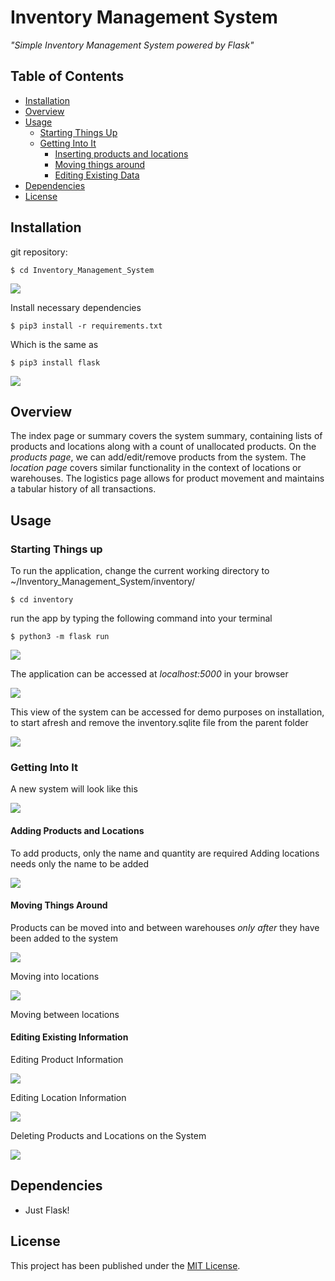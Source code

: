 # Inventory Management System

_"Simple Inventory Management System powered by Flask"_

## Table of Contents

- [Installation](#installation)
- [Overview](#overview)
- [Usage](#usage)
  - [Starting Things Up](#starting-things-up)
  - [Getting Into It](#getting-into-it)
    - [Inserting products and locations](#adding-products-and-locations)
    - [Moving things around](#moving-things-around)
    - [Editing Existing Data](#editing-existing-information)
- [Dependencies](requirements.txt)
- [License](#license)

## Installation

git repository:

```sourceCode console
$ cd Inventory_Management_System
```

![](docs/utilities/1.gif)

Install necessary dependencies

```sourceCode console
$ pip3 install -r requirements.txt
```

Which is the same as

```sourceCode console
$ pip3 install flask
```

![](docs/utilities/2.gif)

## Overview

The index page or summary covers the system summary, containing lists of products and locations along with a count of unallocated products.
On the _products page_, we can add/edit/remove products from the system. The _location page_ covers similar functionality in the context of locations or warehouses.
The logistics page allows for product movement and maintains a tabular history of all transactions.

## Usage

### Starting Things up

To run the application, change the current working directory to
\~/Inventory_Management_System/inventory/

```sourceCode console
$ cd inventory
```

run the app by typing the following command into your terminal

```sourceCode console
$ python3 -m flask run
```

![](docs/utilities/3.gif)

The application can be accessed at _localhost:5000_ in your browser

![](docs/utilities/4.gif)

This view of the system can be accessed for demo purposes on installation, to start afresh and remove the inventory.sqlite file from the parent folder

![](docs/utilities/5.gif)

### Getting Into It

A new system will look like this

![](docs/utilities/6.gif)

#### Adding Products and Locations

To add products, only the name and quantity are required
Adding locations needs only the name to be added

![](docs/utilities/7.gif)

#### Moving Things Around

Products can be moved into and between warehouses _only after_ they have been added to the system

![](docs/utilities/8.gif)

Moving into locations

![](docs/utilities/9.gif)

Moving between locations

#### Editing Existing Information

Editing Product Information

![](docs/utilities/10.gif)

Editing Location Information

![](docs/utilities/11.gif)

Deleting Products and Locations on the System

![](docs/utilities/12.gif)

## Dependencies

- Just Flask\!

## License

This project has been published under the [MIT License](LICENSE).
